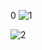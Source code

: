 0
![1](https://user-images.githubusercontent.com/56831238/189213301-095ea7b1-48eb-470c-b090-b7e2faee1fe8.jpg)

![2](https://user-images.githubusercontent.com/56831238/189213320-f7e374fe-3ac3-4e33-bacd-63582d1e2cfe.jpg)
